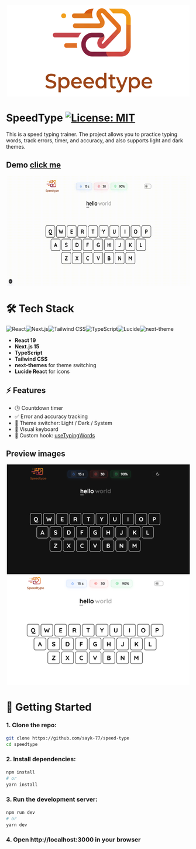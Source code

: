 <div align="center">
  <img src="./docs/logo.png" alt="Logo" width="500" height="250">
</div>


#  **SpeedType** [![License: MIT](https://img.shields.io/badge/License-MIT-yellow.svg)](https://opensource.org/licenses/MIT)

This is a speed typing trainer. The project allows you to practice typing words, track errors, timer, and accuracy, and also supports light and dark themes.

## Demo [click me](https://speed-type-two.vercel.app/)
<div align="center">
  <img src="./docs/preview.gif" alt="Logo" width="500" height="300">
</div>

# 🛠 Tech Stack
![React](https://img.shields.io/badge/React-blue?logo=react)![Next.js](https://img.shields.io/badge/Next.js-black?logo=next.js)![Tailwind CSS](https://img.shields.io/badge/Tailwind%20CSS-blue?logo=tailwind-css)![TypeScript](https://img.shields.io/badge/TypeScript-blue?logo=typescript)![Lucide](https://img.shields.io/badge/LucideReact-red?logo=icon)![next-theme](https://img.shields.io/badge/next-themes-black?logo=)
- **React 19**
- **Next.js 15**
- **TypeScript**
- **Tailwind CSS**
- **next-themes** for theme switching
- **Lucide React** for icons

## ⚡ Features

- 🕒 Countdown timer
- ✅ Error and accuracy tracking
- 🔄 Theme switcher: Light / Dark / System
- 🎹 Visual keyboard
- 🔧 Custom hook: [useTypingWords](src/app/hooks/useTypingWords.tsx)


## Preview images
<div align="center">
  <img src="./docs/preview_dark.png" alt="Logo" width="500" height="300">
</div>

<div align="center">
  <img src="./docs/preview_light.png" alt="Logo" width="500" height="300">
</div>

# 🚀 Getting Started

### 1. Clone the repo:
```bash
git clone https://github.com/sayk-77/speed-type
cd speedtype
```

### 2. Install dependencies:
```bash
npm install
# or
yarn install
```

### 3. Run the development server:
```bash
npm run dev
# or
yarn dev
```

### 4. Open http://localhost:3000 in your browser
